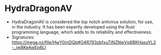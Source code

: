 # HydraDragonAV
- HydraDragonAV is considered the top notch antivirus solution, for use, in the industry. It has been expertly developed using the Rust programming language, which adds to its reliability and effectiveness.
- Signatures: https://mega.nz/file/HwY0mDQb#O4R793zbfxuTlNZNwVp6BKHasoYL2-_jw8KeAwEp6LI
